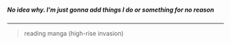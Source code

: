 ##### No idea why. I'm just gonna add things I do or something for no reason
---
> reading manga (high-rise invasion)
